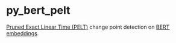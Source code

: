 # py_bert_pelt

[Pruned Exact Linear Time (PELT)](https://centre-borelli.github.io/ruptures-docs/examples/text-segmentation/) change point detection on [BERT embeddings](https://huggingface.co/sentence-transformers/all-MiniLM-L6-v2).
